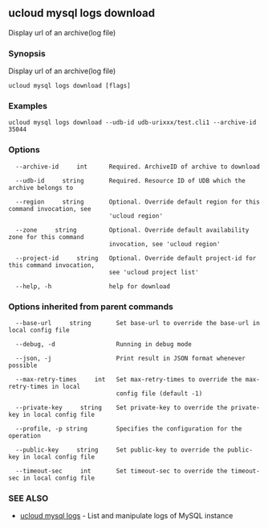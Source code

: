 

## ucloud mysql logs download

Display url of an archive(log file)

### Synopsis

Display url of an archive(log file)

```
ucloud mysql logs download [flags]
```

### Examples

```
ucloud mysql logs download --udb-id udb-urixxx/test.cli1 --archive-id 35044
```

### Options

```
  --archive-id     int      Required. ArchiveID of archive to download 

  --udb-id     string       Required. Resource ID of UDB which the archive belongs to 

  --region     string       Optional. Override default region for this command invocation, see
                            'ucloud region' 

  --zone     string         Optional. Override default availability zone for this command
                            invocation, see 'ucloud region' 

  --project-id     string   Optional. Override default project-id for this command invocation,
                            see 'ucloud project list' 

  --help, -h                help for download 

```

### Options inherited from parent commands

```
  --base-url     string       Set base-url to override the base-url in local config file 

  --debug, -d                 Running in debug mode 

  --json, -j                  Print result in JSON format whenever possible 

  --max-retry-times     int   Set max-retry-times to override the max-retry-times in local
                              config file (default -1) 

  --private-key     string    Set private-key to override the private-key in local config file 

  --profile, -p string        Specifies the configuration for the operation 

  --public-key     string     Set public-key to override the public-key in local config file 

  --timeout-sec     int       Set timeout-sec to override the timeout-sec in local config file 

```

### SEE ALSO

* [ucloud mysql logs](developer/cli/cmd/ucloud/mysql/logs)	 - List and manipulate logs of MySQL instance

